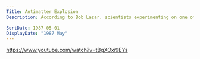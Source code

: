 ```yaml
---
Title: Antimatter Explosion
Description: According to Bob Lazar, scientists experimenting on one of the UFOs held by the US government attempted to cut into its reactor, triggering a release of antimatter and killing the researchers. The explosion was explained as an unannounced low-yield underground nuke test.

SortDate: 1987-05-01
DisplayDate: "1987 May"
---
```


https://www.youtube.com/watch?v=tBgXOxi9EYs